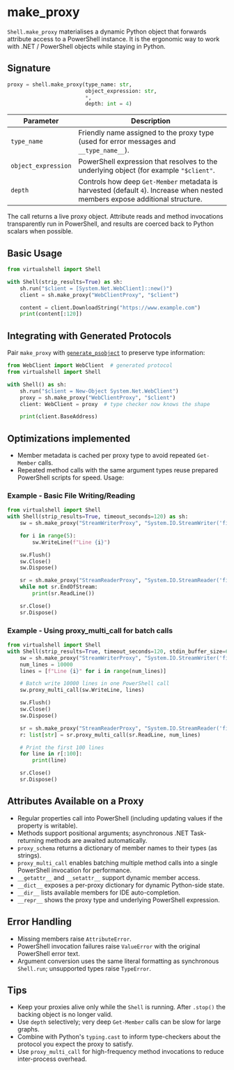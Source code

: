 # make_proxy

`Shell.make_proxy` materialises a dynamic Python object that forwards attribute access to a PowerShell instance. It is the ergonomic way to work with .NET / PowerShell objects while staying in Python.

## Signature

```python
proxy = shell.make_proxy(type_name: str,
                         object_expression: str,
                         *,
                         depth: int = 4)
```

| Parameter | Description |
|-----------|-------------|
| `type_name` | Friendly name assigned to the proxy type (used for error messages and `__type_name__`). |
| `object_expression` | PowerShell expression that resolves to the underlying object (for example `"$client"`. |
| `depth` | Controls how deep `Get-Member` metadata is harvested (default `4`). Increase when nested members expose additional structure. |

The call returns a live proxy object. Attribute reads and method invocations transparently run in PowerShell, and results are coerced back to Python scalars when possible.

## Basic Usage

```python
from virtualshell import Shell

with Shell(strip_results=True) as sh:
    sh.run("$client = [System.Net.WebClient]::new()")
    client = sh.make_proxy("WebClientProxy", "$client")

    content = client.DownloadString("https://www.example.com")
    print(content[:120])
```

## Integrating with Generated Protocols

Pair `make_proxy` with [`generate_psobject`](generate_psobject.md) to preserve type information:

```python
from WebClient import WebClient  # generated protocol
from virtualshell import Shell

with Shell() as sh:
    sh.run("$client = New-Object System.Net.WebClient")
    proxy = sh.make_proxy("WebClientProxy", "$client")
    client: WebClient = proxy  # type checker now knows the shape

    print(client.BaseAddress)
```



## Optimizations implemented
- Member metadata is cached per proxy type to avoid repeated `Get-Member` calls.
- Repeated method calls with the same argument types reuse prepared PowerShell scripts for speed. Usage:

### Example - Basic File Writing/Reading
```python
from virtualshell import Shell
with Shell(strip_results=True, timeout_seconds=120) as sh:
    sw = sh.make_proxy("StreamWriterProxy", "System.IO.StreamWriter('file.txt')")

    for i in range(5):
        sw.WriteLine(f"Line {i}")

    sw.Flush()
    sw.Close()
    sw.Dispose()

    sr = sh.make_proxy("StreamReaderProxy", "System.IO.StreamReader('file.txt')")
    while not sr.EndOfStream:
        print(sr.ReadLine())

    sr.Close()
    sr.Dispose()
```

### Example - Using proxy_multi_call for batch calls
```python
from virtualshell import Shell
with Shell(strip_results=True, timeout_seconds=120, stdin_buffer_size=64 * 1024 * 10) as sh:
    sw = sh.make_proxy("StreamWriterProxy", "System.IO.StreamWriter('file.txt')")
    num_lines = 10000
    lines = [f"Line {i}" for i in range(num_lines)]

    # Batch write 10000 lines in one PowerShell call
    sw.proxy_multi_call(sw.WriteLine, lines)

    sw.Flush()
    sw.Close()
    sw.Dispose()

    sr = sh.make_proxy("StreamReaderProxy", "System.IO.StreamReader('file.txt')")
    r: list[str] = sr.proxy_multi_call(sr.ReadLine, num_lines)

    # Print the first 100 lines
    for line in r[:100]:
        print(line)

    sr.Close()
    sr.Dispose()
```

## Attributes Available on a Proxy

- Regular properties call into PowerShell (including updating values if the property is writable).
- Methods support positional arguments; asynchronous .NET Task-returning methods are awaited automatically.
- `proxy_schema` returns a dictionary of member names to their types (as strings).
- `proxy_multi_call` enables batching multiple method calls into a single PowerShell invocation for performance.
- `__getattr__` and `__setattr__` support dynamic member access.
- `__dict__` exposes a per-proxy dictionary for dynamic Python-side state.
- `__dir__` lists available members for IDE auto-completion.
- `__repr__` shows the proxy type and underlying PowerShell expression.
## Error Handling

- Missing members raise `AttributeError`.
- PowerShell invocation failures raise `ValueError` with the original PowerShell error text.
- Argument conversion uses the same literal formatting as synchronous `Shell.run`; unsupported types raise `TypeError`.

## Tips

- Keep your proxies alive only while the `Shell` is running. After `.stop()` the backing object is no longer valid.
- Use `depth` selectively; very deep `Get-Member` calls can be slow for large graphs.
- Combine with Python's `typing.cast` to inform type-checkers about the protocol you expect the proxy to satisfy.
- Use `proxy_multi_call` for high-frequency method invocations to reduce inter-process overhead.
